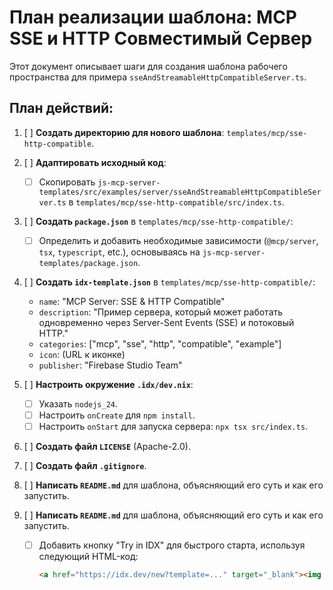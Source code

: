 # План реализации шаблона: MCP SSE и HTTP Совместимый Сервер

Этот документ описывает шаги для создания шаблона рабочего пространства для примера `sseAndStreamableHttpCompatibleServer.ts`.

## План действий:

1.  [ ] **Создать директорию для нового шаблона**: `templates/mcp/sse-http-compatible`.
2.  [ ] **Адаптировать исходный код**:
    *   [ ] Скопировать `js-mcp-server-templates/src/examples/server/sseAndStreamableHttpCompatibleServer.ts` в `templates/mcp/sse-http-compatible/src/index.ts`.
3.  [ ] **Создать `package.json`** в `templates/mcp/sse-http-compatible/`:
    *   [ ] Определить и добавить необходимые зависимости (`@mcp/server`, `tsx`, `typescript`, etc.), основываясь на `js-mcp-server-templates/package.json`.
4.  [ ] **Создать `idx-template.json`** в `templates/mcp/sse-http-compatible/`:
    *   `name`: "MCP Server: SSE & HTTP Compatible"
    *   `description`: "Пример сервера, который может работать одновременно через Server-Sent Events (SSE) и потоковый HTTP."
    *   `categories`: ["mcp", "sse", "http", "compatible", "example"]
    *   `icon`: (URL к иконке)
    *   `publisher`: "Firebase Studio Team"
5.  [ ] **Настроить окружение `.idx/dev.nix`**:
    *   [ ] Указать `nodejs_24`.
    *   [ ] Настроить `onCreate` для `npm install`.
    *   [ ] Настроить `onStart` для запуска сервера: `npx tsx src/index.ts`.
6.  [ ] **Создать файл `LICENSE`** (Apache-2.0).
7.  [ ] **Создать файл `.gitignore`**.
8.  [ ] **Написать `README.md`** для шаблона, объясняющий его суть и как его запустить.

8.  [ ] **Написать `README.md`** для шаблона, объясняющий его суть и как его запустить.
    *   [ ] Добавить кнопку "Try in IDX" для быстрого старта, используя следующий HTML-код:
        ```html
        <a href="https://idx.dev/new?template=..." target="_blank"><img src="https://idx.dev/btn/open_in_idx_dark.svg" alt="Open in IDX" /></a>
        ```
